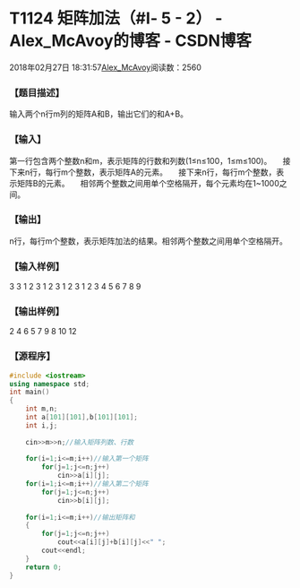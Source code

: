 # T1124	矩阵加法（#Ⅰ- 5 - 2） - Alex_McAvoy的博客 - CSDN博客





2018年02月27日 18:31:57[Alex_McAvoy](https://me.csdn.net/u011815404)阅读数：2560








### 【题目描述】

输入两个n行m列的矩阵A和B，输出它们的和A+B。


### 【输入】

第一行包含两个整数n和m，表示矩阵的行数和列数(1≤n≤100，1≤m≤100)。
    接下来n行，每行m个整数，表示矩阵A的元素。
    接下来n行，每行m个整数，表示矩阵B的元素。
    相邻两个整数之间用单个空格隔开，每个元素均在1~1000之间。


### 【输出】

n行，每行m个整数，表示矩阵加法的结果。相邻两个整数之间用单个空格隔开。


### 【输入样例】

3 3
1 2 3
1 2 3
1 2 3
1 2 3
4 5 6
7 8 9

### 【输出样例】

2 4 6
5 7 9
8 10 12


### 【源程序】

```cpp
#include <iostream>
using namespace std; 
int main() 
{
    int m,n;
    int a[101][101],b[101][101];
    int i,j;
    
    cin>>m>>n;//输入矩阵列数、行数
    
    for(i=1;i<=m;i++)//输入第一个矩阵
        for(j=1;j<=n;j++)
            cin>>a[i][j];
    for(i=1;i<=m;i++)//输入第二个矩阵
        for(j=1;j<=n;j++)
            cin>>b[i][j];
    
    for(i=1;i<=m;i++)//输出矩阵和
    {
        for(j=1;j<=n;j++)
            cout<<a[i][j]+b[i][j]<<" ";
		cout<<endl;
    }
    return 0;
}
```




